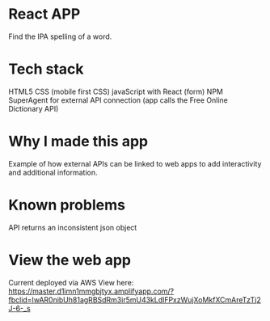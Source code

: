 # React APP
Find the IPA spelling of a word. 

# Tech stack 
HTML5 
CSS (mobile first CSS)
javaScript with React (form)
NPM SuperAgent for external API connection (app calls the Free Online Dictionary API)

# Why I made this app 
Example of how external APIs can be linked to web apps to add interactivity and additional information.

# Known problems 
API returns an inconsistent json object 

# View the web app
Current deployed via AWS
View here: https://master.d1imn1mmgbjtyx.amplifyapp.com/?fbclid=IwAR0nibUh81agRBSdRm3ir5mU43kLdlFPxzWujXoMkfXCmAreTzTj2J-6-_s






